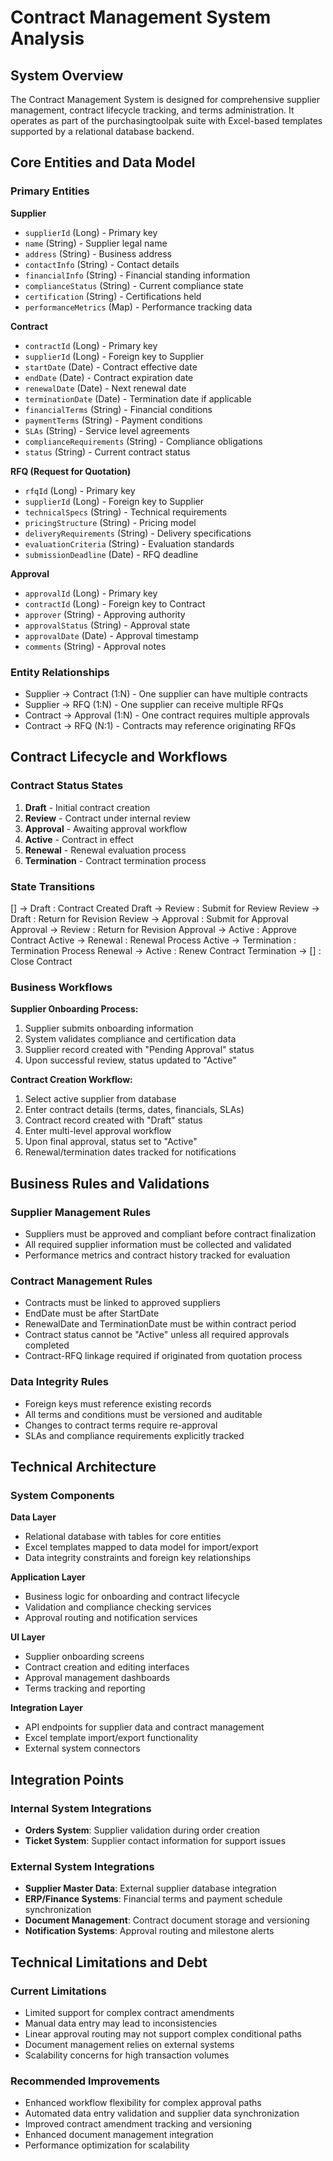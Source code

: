 # Contract Management System Analysis

## System Overview

The Contract Management System is designed for comprehensive supplier management, contract lifecycle tracking, and terms administration. It operates as part of the purchasingtoolpak suite with Excel-based templates supported by a relational database backend.

## Core Entities and Data Model

### Primary Entities

**Supplier**
- `supplierId` (Long) - Primary key
- `name` (String) - Supplier legal name
- `address` (String) - Business address
- `contactInfo` (String) - Contact details
- `financialInfo` (String) - Financial standing information
- `complianceStatus` (String) - Current compliance state
- `certification` (String) - Certifications held
- `performanceMetrics` (Map) - Performance tracking data

**Contract**
- `contractId` (Long) - Primary key
- `supplierId` (Long) - Foreign key to Supplier
- `startDate` (Date) - Contract effective date
- `endDate` (Date) - Contract expiration date
- `renewalDate` (Date) - Next renewal date
- `terminationDate` (Date) - Termination date if applicable
- `financialTerms` (String) - Financial conditions
- `paymentTerms` (String) - Payment conditions
- `SLAs` (String) - Service level agreements
- `complianceRequirements` (String) - Compliance obligations
- `status` (String) - Current contract status

**RFQ (Request for Quotation)**
- `rfqId` (Long) - Primary key
- `supplierId` (Long) - Foreign key to Supplier
- `technicalSpecs` (String) - Technical requirements
- `pricingStructure` (String) - Pricing model
- `deliveryRequirements` (String) - Delivery specifications
- `evaluationCriteria` (String) - Evaluation standards
- `submissionDeadline` (Date) - RFQ deadline

**Approval**
- `approvalId` (Long) - Primary key
- `contractId` (Long) - Foreign key to Contract
- `approver` (String) - Approving authority
- `approvalStatus` (String) - Approval state
- `approvalDate` (Date) - Approval timestamp
- `comments` (String) - Approval notes

### Entity Relationships

- Supplier → Contract (1:N) - One supplier can have multiple contracts
- Supplier → RFQ (1:N) - One supplier can receive multiple RFQs
- Contract → Approval (1:N) - One contract requires multiple approvals
- Contract → RFQ (N:1) - Contracts may reference originating RFQs

## Contract Lifecycle and Workflows

### Contract Status States

1. **Draft** - Initial contract creation
2. **Review** - Contract under internal review
3. **Approval** - Awaiting approval workflow
4. **Active** - Contract in effect
5. **Renewal** - Renewal evaluation process
6. **Termination** - Contract termination process

### State Transitions

[] → Draft : Contract Created
Draft → Review : Submit for Review
Review → Draft : Return for Revision
Review → Approval : Submit for Approval
Approval → Review : Return for Revision
Approval → Active : Approve Contract
Active → Renewal : Renewal Process
Active → Termination : Termination Process
Renewal → Active : Renew Contract
Termination → [] : Close Contract

### Business Workflows

**Supplier Onboarding Process:**
1. Supplier submits onboarding information
2. System validates compliance and certification data
3. Supplier record created with "Pending Approval" status
4. Upon successful review, status updated to "Active"

**Contract Creation Workflow:**
1. Select active supplier from database
2. Enter contract details (terms, dates, financials, SLAs)
3. Contract record created with "Draft" status
4. Enter multi-level approval workflow
5. Upon final approval, status set to "Active"
6. Renewal/termination dates tracked for notifications

## Business Rules and Validations

### Supplier Management Rules
- Suppliers must be approved and compliant before contract finalization
- All required supplier information must be collected and validated
- Performance metrics and contract history tracked for evaluation

### Contract Management Rules
- Contracts must be linked to approved suppliers
- EndDate must be after StartDate
- RenewalDate and TerminationDate must be within contract period
- Contract status cannot be "Active" unless all required approvals completed
- Contract-RFQ linkage required if originated from quotation process

### Data Integrity Rules
- Foreign keys must reference existing records
- All terms and conditions must be versioned and auditable
- Changes to contract terms require re-approval
- SLAs and compliance requirements explicitly tracked

## Technical Architecture

### System Components

**Data Layer**
- Relational database with tables for core entities
- Excel templates mapped to data model for import/export
- Data integrity constraints and foreign key relationships

**Application Layer**
- Business logic for onboarding and contract lifecycle
- Validation and compliance checking services
- Approval routing and notification services

**UI Layer**
- Supplier onboarding screens
- Contract creation and editing interfaces
- Approval management dashboards
- Terms tracking and reporting

**Integration Layer**
- API endpoints for supplier data and contract management
- Excel template import/export functionality
- External system connectors

## Integration Points

### Internal System Integrations
- **Orders System**: Supplier validation during order creation
- **Ticket System**: Supplier contact information for support issues

### External System Integrations
- **Supplier Master Data**: External supplier database integration
- **ERP/Finance Systems**: Financial terms and payment schedule synchronization
- **Document Management**: Contract document storage and versioning
- **Notification Systems**: Approval routing and milestone alerts

## Technical Limitations and Debt

### Current Limitations
- Limited support for complex contract amendments
- Manual data entry may lead to inconsistencies
- Linear approval routing may not support complex conditional paths
- Document management relies on external systems
- Scalability concerns for high transaction volumes

### Recommended Improvements
- Enhanced workflow flexibility for complex approval paths
- Automated data entry validation and supplier data synchronization
- Improved contract amendment tracking and versioning
- Enhanced document management integration
- Performance optimization for scalability
